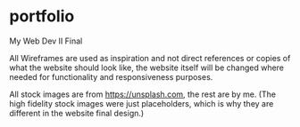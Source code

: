 # portfolio
My Web Dev II Final

All Wireframes are used as inspiration and not direct references or copies of what the website should look like, the website itself will be changed where needed for functionality and responsiveness purposes.

All stock images are from https://unsplash.com, the rest are by me.
(The high fidelity stock images were just placeholders, which is why they are different in the website final design.)